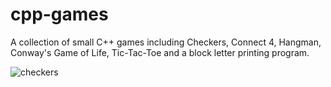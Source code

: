 # cpp-games
A collection of small C++ games including Checkers, Connect 4, Hangman, Conway's Game of Life, Tic-Tac-Toe and a block letter printing program.

![checkers](https://user-images.githubusercontent.com/35535783/55175178-2d901c80-5155-11e9-85d9-145804fd555d.png)

